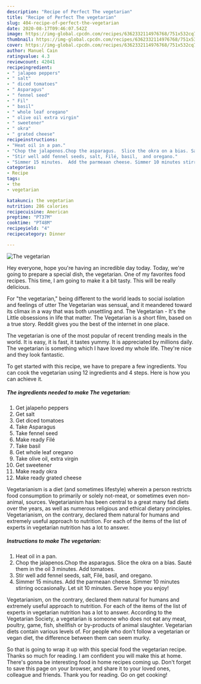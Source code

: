 ```yaml
---
description: "Recipe of Perfect The vegetarian"
title: "Recipe of Perfect The vegetarian"
slug: 404-recipe-of-perfect-the-vegetarian
date: 2020-08-17T09:46:07.542Z
image: https://img-global.cpcdn.com/recipes/6362332114976768/751x532cq70/the-vegetarian-recipe-main-photo.jpg
thumbnail: https://img-global.cpcdn.com/recipes/6362332114976768/751x532cq70/the-vegetarian-recipe-main-photo.jpg
cover: https://img-global.cpcdn.com/recipes/6362332114976768/751x532cq70/the-vegetarian-recipe-main-photo.jpg
author: Manuel Cain
ratingvalue: 4.3
reviewcount: 42041
recipeingredient:
- " jalapeo peppers"
- " salt"
- " diced tomatoes"
- " Asparagus"
- " fennel seed"
- " Fil"
- " basil"
- " whole leaf oregano"
- " olive oil extra virgin"
- " sweetener"
- " okra"
- " grated cheese"
recipeinstructions:
- "Heat oil in a pan."
- "Chop the jalapenos.Chop the asparagus.  Slice the okra on a bias. Sauté them in the oil 3 minutes.  Add tomatoes."
- "Stir well add fennel seeds, salt, Filé, basil,  and oregano."
- "Simmer 15 minutes.  Add the parmeaan cheese. Simmer 10 minutes stirring occasionally. Let sit 10 minutes.  Serve hope you enjoy!"
categories:
- Recipe
tags:
- the
- vegetarian

katakunci: the vegetarian 
nutrition: 286 calories
recipecuisine: American
preptime: "PT37M"
cooktime: "PT48M"
recipeyield: "4"
recipecategory: Dinner

---
```



![The vegetarian](https://img-global.cpcdn.com/recipes/6362332114976768/751x532cq70/the-vegetarian-recipe-main-photo.jpg)

Hey everyone, hope you're having an incredible day today. Today, we're going to prepare a special dish, the vegetarian. One of my favorites food recipes. This time, I am going to make it a bit tasty. This will be really delicious.

For &#34;the vegetarian,&#34; being different to the world leads to social isolation and feelings of utter The Vegetarian was sensual, and it meandered toward its climax in a way that was both unsettling and. The Vegetarian - It&#39;s the Little obsessions in life that matter. The Vegetarian is a short film, based on a true story. Reddit gives you the best of the internet in one place.

The vegetarian is one of the most popular of recent trending meals in the world. It is easy, it is fast, it tastes yummy. It is appreciated by millions daily. The vegetarian is something which I have loved my whole life. They're nice and they look fantastic.


To get started with this recipe, we have to prepare a few ingredients. You can cook the vegetarian using 12 ingredients and 4 steps. Here is how you can achieve it.

<!--inarticleads1-->

##### The ingredients needed to make The vegetarian:

1. Get  jalapeño peppers
1. Get  salt
1. Get  diced tomatoes
1. Take  Asparagus
1. Take  fennel seed
1. Make ready  Filé
1. Take  basil
1. Get  whole leaf oregano
1. Take  olive oil, extra virgin
1. Get  sweetener
1. Make ready  okra
1. Make ready  grated cheese


Vegetarianism is a diet (and sometimes lifestyle) wherein a person restricts food consumption to primarily or solely not-meat, or sometimes even non-animal, sources. Vegetarianism has been central to a great many fad diets over the years, as well as numerous religious and ethical dietary principles. Vegetarianism, on the contrary, declared them natural for humans and extremely useful approach to nutrition. For each of the items of the list of experts in vegetarian nutrition has a lot to answer. 

<!--inarticleads2-->

##### Instructions to make The vegetarian:

1. Heat oil in a pan.
1. Chop the jalapenos.Chop the asparagus.  Slice the okra on a bias. Sauté them in the oil 3 minutes.  Add tomatoes.
1. Stir well add fennel seeds, salt, Filé, basil,  and oregano.
1. Simmer 15 minutes.  Add the parmeaan cheese. Simmer 10 minutes stirring occasionally. Let sit 10 minutes.  Serve hope you enjoy!


Vegetarianism, on the contrary, declared them natural for humans and extremely useful approach to nutrition. For each of the items of the list of experts in vegetarian nutrition has a lot to answer. According to the Vegetarian Society, a vegetarian is someone who does not eat any meat, poultry, game, fish, shellfish or by-products of animal slaughter. Vegetarian diets contain various levels of. For people who don&#39;t follow a vegetarian or vegan diet, the difference between them can seem murky. 

So that is going to wrap it up with this special food the vegetarian recipe. Thanks so much for reading. I am confident you will make this at home. There's gonna be interesting food in home recipes coming up. Don't forget to save this page on your browser, and share it to your loved ones, colleague and friends. Thank you for reading. Go on get cooking!
